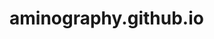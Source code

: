 # aminography.github.io

[](https://bintray.com/aminography/maven/EditTextInterceptor/_latestVersion)
